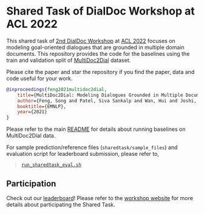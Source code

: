 # Shared Task of DialDoc Workshop at ACL 2022

This shared task of [2nd DialDoc Workshop](https://doc2dial.github.io/workshop2022/) at [ACL 2022](https://www.2022.aclweb.org) focuses on modeling goal-oriented dialogues that are grounded in multiple domain documents. This repository provides the code for the baselines using the train and validation split of [MultiDoc2Dial](http://doc2dial.github.io/multidoc2dial/) dataset.

Please cite the paper and star the repository if you find the paper, data and code useful for your work.

```bibtex
@inproceedings{feng2021multidoc2dial,
    title={MultiDoc2Dial: Modeling Dialogues Grounded in Multiple Documents},
    author={Feng, Song and Patel, Siva Sankalp and Wan, Hui and Joshi, Sachindra},
    booktitle={EMNLP},
    year={2021}
}
```

Please refer to the main [README](README.md) for details about running baselines on MultiDoc2Dial data.

For sample prediction/reference files (`sharedtask/sample_files`) and evaluation script for leaderboard submission, please refer to,

> [`run_sharedtask_eval.sh`](scripts/run_sharedtask_eval.sh)


## Participation

Check out our [leaderboard](https://eval.ai/web/challenges/challenge-page/1437/overview)! Please refer to the [workshop website](https://doc2dial.github.io/workshop2022/#shared) for more details about participating the Shared Task.
